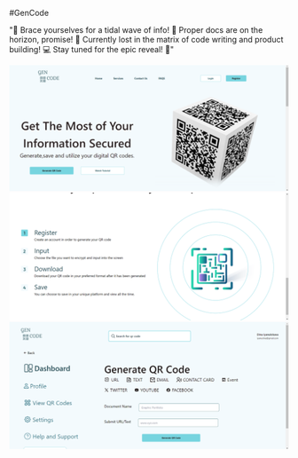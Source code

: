 #GenCode

"🎉 Brace yourselves for a tidal wave of info! 🌊 Proper docs are on the horizon, promise! 📝 Currently lost in the matrix of code writing and product building! 💻 Stay tuned for the epic reveal! 🚀"

![Gen_Code](./src/assets/Documentation%20Images/Screenshot%20(165).png)
![Gen_Code](./src/assets/Documentation%20Images/Screenshot%20(166).png)
![Gen_Code](./src/assets/Documentation%20Images/Screenshot%20(221).png)

